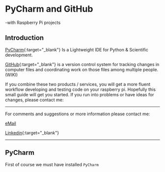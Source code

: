 # PyCharm and GitHub
-with Raspberry Pi projects

## Introduction

[PyCharm](https://www.jetbrains.com/pycharm/download/){:target="_blank"} Is a Lightweight IDE for Python & Scientific development.

[GitHub](https://github.com/){:target="_blank"} is a version control system for tracking changes in computer files and coordinating work on those files among multiple people.(WIKI)

If you combine these two products / services, you will get a more fluent workflow developing and testing code on your raspberry pi. Hopefully this small guide will get you started. If you run into problems or have ideas for changes, please contact me:

______
For comments and suggestions or more information please contact me:

[eMail](mailto:hans@eaaa.dk)

[Linkedin](https://www.linkedin.com/in/hansjeppesen/){:target="_blank"}

______

## PyCharm


First of course we must have installed ```PyCharm``` 

